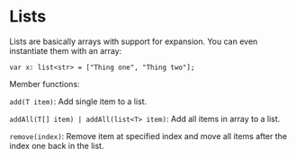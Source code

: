 # Lists

Lists are basically arrays with support for expansion. You can even instantiate them with an array:

```dusk
var x: list<str> = ["Thing one", "Thing two"];
```

Member functions:

`add(T item)`: Add single item to a list.

`addAll(T[] item) | addAll(list<T> item)`: Add all items in array to a list.

`remove(index)`: Remove item at specified index and move all items after the index one back in the list.
